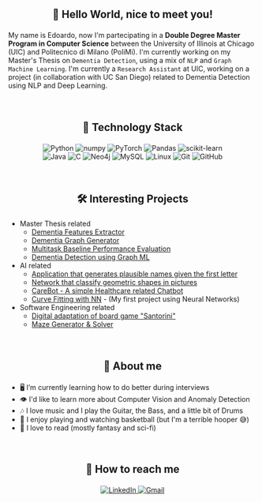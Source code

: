 ## <p align="center" style="font-weight:bold">👋 <b>Hello World, nice to meet you!</b><p>
My name is Edoardo, now I'm partecipating in a **Double Degree Master Program in Computer Science** between the University of Illinois at Chicago (UIC) and Politecnico di Milano (PoliMi). I'm currently working on my Master's Thesis on `Dementia Detection`, using a mix of `NLP` and `Graph Machine Learning`. I'm currently a `Research Assistant` at UIC, working on a project (in collaboration with UC San Diego) related to Dementia Detection using NLP and Deep Learning.
<br /><br /><br />

## <p align="center" style="font-weight:bold">💼 <b>Technology Stack</b><p>
<div align="center">
 <img src="https://img.shields.io/badge/python-3670A0?style=for-the-badge&logo=python&logoColor=ffdd54" alt="Python">
 <img src="https://img.shields.io/badge/numpy-%23013243.svg?style=for-the-badge&logo=numpy&logoColor=white" alt="numpy">
 <img src="https://img.shields.io/badge/PyTorch-%23EE4C2C.svg?style=for-the-badge&logo=PyTorch&logoColor=white" alt="PyTorch">
 <img src="https://img.shields.io/badge/pandas-%23150458.svg?style=for-the-badge&logo=pandas&logoColor=white" alt="Pandas">
 <img src="https://img.shields.io/badge/scikit--learn-%23F7931E.svg?style=for-the-badge&logo=scikit-learn&logoColor=white" alt="scikit-learn">
</div>

<div align="center">
 <img src="https://img.shields.io/badge/java-%23ED8B00.svg?style=for-the-badge&logo=java&logoColor=white" alt="Java">
 <img src="https://img.shields.io/badge/c-%2300599C.svg?style=for-the-badge&logo=c&logoColor=white" alt="C">
 <img src="https://img.shields.io/badge/Neo4j-008CC1?style=for-the-badge&logo=neo4j&logoColor=white" alt="Neo4j">
 <img src="https://img.shields.io/badge/mysql-%2300f.svg?style=for-the-badge&logo=mysql&logoColor=white" alt="MySQL">
 <img src="https://img.shields.io/badge/Linux-FCC624?style=for-the-badge&logo=linux&logoColor=black" alt="Linux">
 <img src="https://img.shields.io/badge/git-%23F05033.svg?style=for-the-badge&logo=git&logoColor=white" alt="Git">
 <img src="https://img.shields.io/badge/github-%23121011.svg?style=for-the-badge&logo=github&logoColor=white" alt="GitHub">
</div>
<br /><br />
  
## <p align="center" style="font-weight:bold">🛠️ <b>Interesting Projects</b><p>
 - Master Thesis related
   - [Dementia Features Extractor](https://github.com/EdoStoppa/dementiaFeaturesExtractor)
   - [Dementia Graph Generator](https://github.com/EdoStoppa/dementiaGraphGenerator)
   - [Multitask Baseline Performance Evaluation](https://github.com/EdoStoppa/multitaskBaselinePerformance)
   - [Dementia Detection using Graph ML](https://github.com/EdoStoppa/dementiaGraphPrediction)
 - AI related
   - [Application that generates plausible names given the first letter](https://github.com/EdoStoppa/NameGenerator)
   - [Network that classify geometric shapes in pictures](https://github.com/EdoStoppa/GeometricShapeClassification)
   - [CareBot - A simple Healthcare related Chatbot](https://github.com/EdoStoppa/CareBot)
   - [Curve Fitting with NN](https://github.com/EdoStoppa/CurveFIT) - (My first project using Neural Networks)
 - Software Engineering related
   - [Digital adaptation of board game "Santorini"](https://github.com/EdoStoppa/Santorini)
   - [Maze Generator & Solver](https://github.com/EdoStoppa/MazeVisualizer)
<br /><br /><br />

## <p align="center" style="font-weight:bold">🧔 <b>About me</b><p> 
 - 🖥️ I’m currently learning how to do better during interviews
 - 👁️ I'd like to learn more about Computer Vision and Anomaly Detection
 - 🎶 I love music and I play the Guitar, the Bass, and a little bit of Drums
 - 🏀 I enjoy playing and watching basketball (but I'm a terrible hooper 😅)
 - 📘 I love to read (mostly fantasy and sci-fi)
 <br /><br /><br />
 
 ## <p align="center" style="font-weight:bold">📧 <b>How to reach me</b><p> 
<div align="center">
  <a href="https://www.linkedin.com/in/edostoppa/">
    <img src="https://img.shields.io/badge/linkedin-%230077B5.svg?style=for-the-badge&logo=linkedin&logoColor=white" alt="LinkedIn">
  </a>
  <a href="mailto:stoppa.edoardo98@gmail,com">
    <img src="https://img.shields.io/badge/Gmail-D14836?style=for-the-badge&logo=gmail&logoColor=white" alt="Gmail">
  </a>
</div>

